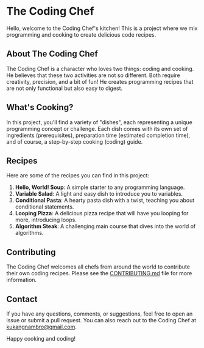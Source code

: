 # The Coding Chef

Hello, welcome to the Coding Chef's kitchen! This is a project where we mix programming and cooking to create delicious code recipes.

## About The Coding Chef

The Coding Chef is a character who loves two things: coding and cooking. He believes that these two activities are not so different. Both require creativity, precision, and a bit of fun! He creates programming recipes that are not only functional but also easy to digest.

## What's Cooking?

In this project, you'll find a variety of "dishes", each representing a unique programming concept or challenge. Each dish comes with its own set of ingredients (prerequisites), preparation time (estimated completion time), and of course, a step-by-step cooking (coding) guide.

## Recipes

Here are some of the recipes you can find in this project:

1. **Hello, World! Soup**: A simple starter to any programming language.
2. **Variable Salad**: A light and easy dish to introduce you to variables.
3. **Conditional Pasta**: A hearty pasta dish with a twist, teaching you about conditional statements.
4. **Looping Pizza**: A delicious pizza recipe that will have you looping for more, introducing loops.
5. **Algorithm Steak**: A challenging main course that dives into the world of algorithms.

## Contributing

The Coding Chef welcomes all chefs from around the world to contribute their own coding recipes. Please see the [CONTRIBUTING.md](https://github.com/tchapi/markdown-cheatsheet/blob/master/README.md) file for more information.

## Contact

If you have any questions, comments, or suggestions, feel free to open an issue or submit a pull request. You can also reach out to the Coding Chef at kukangnambro@gmail.com.

Happy cooking and coding!

